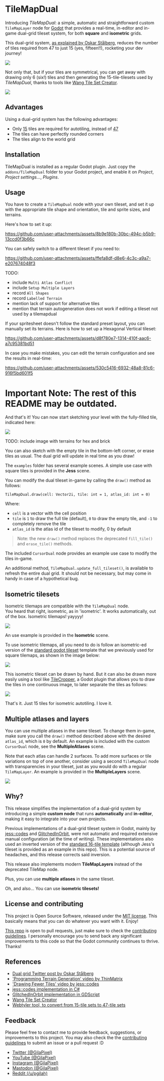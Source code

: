 # TileMapDual

Introducing *TileMapDual*: a simple, automatic and straightforward custom `TileMapLayer` node for [Godot](https://github.com/godotengine/godot) that provides a real-time, in-editor and in-game dual-grid tileset system, for both **square** and **isometric** grids.  

This dual-grid system, [as explained by Oskar Stålberg](https://x.com/OskSta/status/1448248658865049605), reduces the number of tiles required from 47 to just 15 (yes, fifteen!!), rocketing your dev journey!  

![](docs/demo_jess.gif)  

Not only that, but if your tiles are symmetrical, you can get away with drawing only 6 (six!) tiles and then generating the 15-tile-tilesets used by *TileMapDual*, thanks to tools like [Wang Tile Set Creator](https://github.com/kleingeist37/godot-wang-converter).  

![](docs/reference_dual.jpeg)  


## Advantages

Using a dual-grid system has the following advantages:  
- Only [15](https://user-images.githubusercontent.com/47016402/87044518-ee28fa80-c1f6-11ea-86f5-de53e86fcbb6.png) tiles are required for autotiling, instead of [47](https://user-images.githubusercontent.com/47016402/87044533-f5e89f00-c1f6-11ea-9178-67b2e357ee8a.png)
- The tiles can have perfectly rounded corners
- The tiles align to the world grid


## Installation

TileMapDual is installed as a regular Godot plugin.
Just copy the `addons/TileMapDual` folder to your Godot project, and enable it on *Project*, *Project settings...*, *Plugins*.  


## Usage

You have to create a `TileMapDual` node with your own tileset, and set it up with the appropriate tile shape and orientation, tile and sprite sizes, and terrains.

Here's how to set it up:

https://github.com/user-attachments/assets/8b9e180b-30bc-494c-b5b9-13ccd0f3b66c

You can safely switch to a different tileset if you need to:

https://github.com/user-attachments/assets/ffefa8df-d8e6-4c3c-a9a7-e207674048f3

TODO:
- include `Multi Atlas Conflict`
- include `Setup Multiple Layers`
- record `All Shapes`
- record `Labelled Terrain`
- mention lack of support for alternative tiles
- mention that terrain autogeneration does not work if editing a tileset not used by a tilemapdual

If your spritesheet doesn't follow the standard preset layout, you can manually set its terrains.
Here is how to set up a Hexagonal Vertical tileset:

https://github.com/user-attachments/assets/d8f780e7-1314-410f-aac6-a7c95381bd51

In case you make mistakes, you can edit the terrain configuration and see the results in real-time:

https://github.com/user-attachments/assets/530c5416-6932-48a8-81c6-916f5bd601f5

# Important Note: The rest of this README may be outdated.

And that's it! You can now start sketching your level with the fully-filled tile, indicated here:  

![](docs/reference_tileset_standard.png)

TODO: include image with terrains for hex and brick

You can also sketch with the empty tile in the bottom-left corner, or erase tiles as usual. The dual grid will update in real time as you draw!  

The `examples` folder has several example scenes. A simple use case with square tiles is provided in the **Jess** scene.

You can modify the dual tileset in-game by calling the `draw()` method as follows:  
```gdscript
TileMapDual.draw(cell: Vector2i, tile: int = 1, atlas_id: int = 0)
```
Where:  
- `cell` is a vector with the cell position
- `tile` is `1` to draw the full tile (default), `0` to draw the empty tile, and `-1` to completely remove the tile
- `atlas_id` is the atlas id of the tileset to modify, 0 by default

> Note: the new `draw()` method replaces the deprecated `fill_tile()` and `erase_tile()` methods.

The included `CursorDual` node provides an example use case to modify the tiles in-game.  

An additional method, `TileMapDual.update_full_tileset()`, is available to refresh the entire dual grid. It should not be necessary, but may come in handy in case of a hypothetical bug.  


## Isometric tilesets

Isometric tilemaps are compatible with the `TileMapDual` node.  
You heard that right, isometric, as in 'isometric'. It works automatically, out of the box. Isometric tilemaps! yayyyy!  

![](docs/demo_iso.gif)  

An use example is provided in the **Isometric** scene.  

To use isometric tilemaps, all you need to do is follow an isometric-ed version of the [standard godot tileset](https://user-images.githubusercontent.com/47016402/87044518-ee28fa80-c1f6-11ea-86f5-de53e86fcbb6.png) template that we previously used for square tilemaps, as shown in the image below:  

![](docs/reference_tileset_isometric.svg)  

This isometric tileset can be drawn by hand.
But it can also be drawn more easily using a tool like [TileCropper](https://github.com/pablogila/TileCropper), a Godot plugin that allows you to draw the tiles in one continuous image, to later separate the tiles as follows:  

![](docs/reference_tilecropper.png)  

That's it. Just 15 tiles for isometric autotiling. I love it.  


## Multiple atlases and layers

You can use multiple atlases in the same tileset. To change them in-game, make sure you call the `draw()` method described above with the desired `atlas_id`, which is `0` by default. An example is included with the custom `CursorDual` node, see the **MultipleAtlases** scene.  

Note that each atlas can handle 2 surfaces. To add more surfaces or tile variations on top of one another, consider using a second `TileMapDual` node with transparencies in your tileset, just as you would do with a regular `TileMapLayer`. An example is provided in the **MultipleLayers** scene.  

![](docs/demo_layers.png)


## Why?

This release simplifies the implementation of a dual-grid system by introducing a simple **custom node** that runs **automatically** and **in-editor**, making it easy to integrate into your own projects.  

Previous implementations of a dual-grid tileset system in Godot, mainly by
[jess::codes](https://github.com/jess-hammer/dual-grid-tilemap-system-godot) and
[GlitchedInOrbit](https://github.com/GlitchedinOrbit/dual-grid-tilemap-system-godot-gdscript),
were not automatic and required extensive manual configuration (at the time of writing).
These implementations also used an inverted version of the [standard 16-tile template](https://user-images.githubusercontent.com/47016402/87044518-ee28fa80-c1f6-11ea-86f5-de53e86fcbb6.png) (although Jess's tileset is provided as an example in this repo).
This is a potential source of headaches, and this release corrects said inversion.  

This release also implements modern **TileMapLayers** instead of the deprecated TileMap node.  

Plus, you can use **multiple atlases** in the same tileset.  

Oh, and also... You can use **isometric tilesets!**  


## License and contributing

This project is Open Source Software, released under the [MIT license](LICENSE). This basically means that you can do whatever you want with it. Enjoy!  

[This repo](https://https://github.com/pablogila/TileMapDual_godot_node/) is open to pull requests, just make sure to check the [contributing guidelines](CONTRIBUTING.md).
I personally encourage you to send back any significant improvements to this code so that the Godot community continues to thrive. Thanks!  


## References

- [Dual grid Twitter post by Oskar Stålberg](https://x.com/OskSta/status/1448248658865049605)
- ['Programming Terrain Generation' video by ThinMatrix](https://www.youtube.com/watch?v=buKQjkad2I0)
- ['Drawing Fewer Tiles' video by jess::codes](https://www.youtube.com/watch?v=jEWFSv3ivTg)
- [jess::codes implementation in C#](https://github.com/jess-hammer/dual-grid-tilemap-system-godot)
- [GlitchedInOrbit implementation in GDScript](https://github.com/GlitchedinOrbit/dual-grid-tilemap-system-godot-gdscript)
- [Wang Tile Set Creator](https://github.com/kleingeist37/godot-wang-converter)
- [Webtyler tool, to convert from 15-tile sets to 47-tile sets](https://wareya.github.io/webtyler/)

## Feedback

Please feel free to contact me to provide feedback, suggestions, or improvements to this project. You may also check the the [contributing guidelines](CONTRIBUTING.md) to submit an issue or a pull request  :D  
- [Twitter (@GilaPixel)](https://x.com/gilapixel)
- [YouTube (@GilaPixel)](https://www.youtube.com/@gilapixel)
- [Instagram (@GilaPixel)](https://www.instagram.com/gilapixel/)
- [Mastodon (@GilaPixel)](https://mastodon.gamedev.place/@GilaPixel)
- [Reddit (/u/pgilah)](https://www.reddit.com/u/pgilah/)

